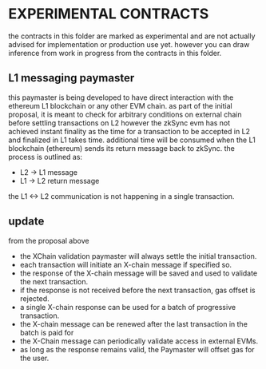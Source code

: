 # EXPERIMENTAL CONTRACTS

the contracts in this folder are marked as experimental and are not actually advised for implementation or production use yet.
however you can draw inference from work in progress from the contracts in this folder.

## L1 messaging paymaster

this paymaster is being developed to have direct interaction with the ethereum L1 blockchain or any other EVM chain.
as part of the initial proposal, it is meant to check for arbitrary conditions on external chain before settling transactions on L2
however the zkSync evm has not achieved instant finality as the time for a transaction to be accepted in L2 and finalized in L1 takes time.
additional time will be consumed when the L1 blockchain (ethereum) sends its return message back to zkSync.
the process is outlined as:

- L2 -> L1 message
- L1 -> L2 return message

the L1 <-> L2 communication is not happening in a single transaction.

## update

from the proposal above
- the XChain validation paymaster will always settle the initial transaction.
- each transaction will initiate an X-chain message if specified so.
- the response of the X-chain message will be saved and used to validate the next transaction.
- if the response is not received before the next transaction, gas offset is rejected.
- a single X-chain response can be used for a batch of progressive transaction.
- the X-chain message can be renewed after the last transaction in the batch is paid for
- the X-Chain message can periodically validate access in external EVMs. 
- as long as the response remains valid, the Paymaster will offset gas for the user.
